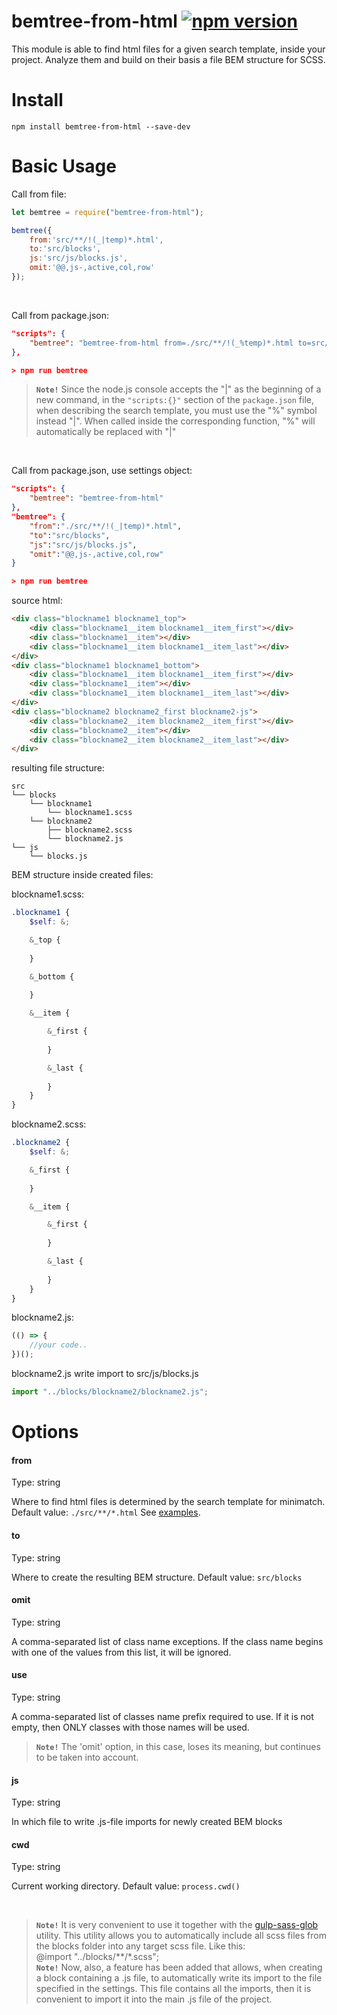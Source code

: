 # bemtree-from-html [![npm version](https://badge.fury.io/js/bemtree-from-html.svg)](http://badge.fury.io/js/bemtree-from-html)

This module is able to find html files for a given search template, inside your project. Analyze them and build on their basis a file BEM structure for SCSS.

# Install
```
npm install bemtree-from-html --save-dev
```
# Basic Usage

Call from file:

```javascript
let bemtree = require("bemtree-from-html");

bemtree({
	from:'src/**/!(_|temp)*.html',
	to:'src/blocks',
	js:'src/js/blocks.js',
	omit:'@@,js-,active,col,row'
});
```
<br>

Call from package.json:

```json
"scripts": {
	"bemtree": "bemtree-from-html from=./src/**/!(_%temp)*.html to=src/blocks js=src/js/blocks.js omit=active,col,row" 
},

> npm run bemtree

```
>
> **`Note!`** Since the node.js console accepts the "|" as the beginning of a new command, in the `"scripts:{}"` section of the `package.json` file, when describing the search template, you must use the "%" symbol instead "|". When called inside the corresponding function, "%" will automatically be replaced with "|"
>
<br>

Call from package.json, use settings object:

```json
"scripts": {
	"bemtree": "bemtree-from-html" 
},
"bemtree": {
	"from":"./src/**/!(_|temp)*.html",
	"to":"src/blocks",
	"js":"src/js/blocks.js",
	"omit":"@@,js-,active,col,row"
}

> npm run bemtree

```
source html:
```html
<div class="blockname1 blockname1_top">
	<div class="blockname1__item blockname1__item_first"></div>
	<div class="blockname1__item"></div>
	<div class="blockname1__item blockname1__item_last"></div>
</div>
<div class="blockname1 blockname1_bottom">
	<div class="blockname1__item blockname1__item_first"></div>
	<div class="blockname1__item"></div>
	<div class="blockname1__item blockname1__item_last"></div>
</div>
<div class="blockname2 blockname2_first blockname2-js">
	<div class="blockname2__item blockname2__item_first"></div>
	<div class="blockname2__item"></div>
	<div class="blockname2__item blockname2__item_last"></div>
</div>
```
resulting file structure:
```
src
└── blocks
	└── blockname1
		└── blockname1.scss
	└── blockname2
		├── blockname2.scss
		└── blockname2.js
└── js
	└── blocks.js
```
BEM structure inside created files:

blockname1.scss:
```scss
.blockname1 {
	$self: &;

	&_top {
		
	}

	&_bottom {
		
	}

	&__item {

		&_first {
			
		}

		&_last {
			
		}
	}
}
```
blockname2.scss:
```scss
.blockname2 {
	$self: &;

	&_first {
		
	}

	&__item {

		&_first {
			
		}

		&_last {
			
		}
	}
}
```
blockname2.js:
```javascript
(() => {
	//your code..
})();
```
blockname2.js write import to src/js/blocks.js
```javascript
import "../blocks/blockname2/blockname2.js";
```


# Options

#### from
Type: string

Where to find html files is determined by the search template for minimatch. Default value: `./src/**/*.html` See [examples](https://github.com/motemen/minimatch-cheat-sheet/blob/master/README.md).
#### to
Type: string

Where to create the resulting BEM structure. Default value: `src/blocks`
#### omit
Type: string

A comma-separated list of class name exceptions. If the class name begins with one of the values from this list, it will be ignored.
#### use
Type: string

A comma-separated list of classes name prefix required to use. If it is not empty, then ONLY classes with those names will be used. 
> **`Note!`** The 'omit' option, in this case, loses its meaning, but continues to be taken into account.<br>
>

#### js
Type: string

In which file to write .js-file imports for newly created BEM blocks
#### cwd
Type: string

Current working directory. Default value: `process.cwd()`

<br>

> **`Note!`** It is very convenient to use it together with the [gulp-sass-glob](https://github.com/mikevercoelen/gulp-sass-glob) utility. This utility allows you to automatically include all scss files from the blocks folder into any target scss file. Like this: <br>
@import "../blocks/**/*.scss"; <br>
**`Note!`** Now, also, a feature has been added that allows, when creating a block containing a .js file, to automatically write its import to the file specified in the settings. This file contains all the imports, then it is convenient to import it into the main .js file of the project.
>










